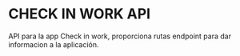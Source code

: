 # CHECK IN WORK API
API para la app Check in work, proporciona rutas endpoint para dar informacion a la aplicación.

